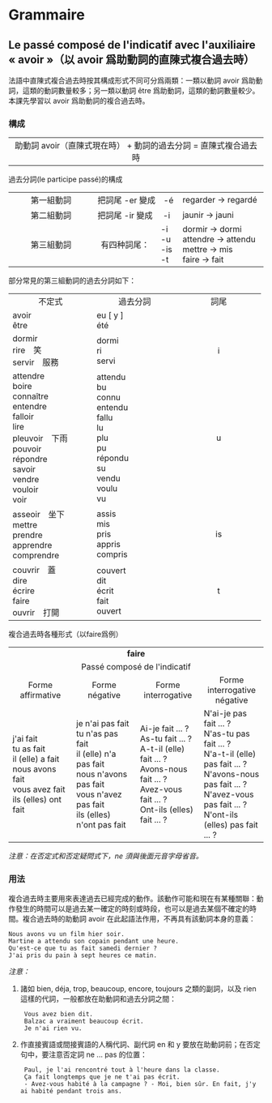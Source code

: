# Grammaire
## Le passé composé de l'indicatif avec l'auxiliaire « avoir »（以 avoir 爲助動詞的直陳式複合過去時）
法語中直陳式複合過去時按其構成形式不同可分爲兩類：一類以動詞 avoir 爲助動詞，這類的動詞數量較多；另一類以動詞 être 爲助動詞，這類的動詞數量較少。本課先學習以 avoir 爲助動詞的複合過去時。

### 構成

<table align="center">
    <tbody>
        <tr>
            <td width="80%"align="center">助動詞 avoir（直陳式現在時） + 動詞的過去分詞 = 直陳式複合過去時</td>
        </tr>
    </tbody>
</table>

過去分詞(le participe passé)的構成

<table>
    <tbody>
        <tr>
            <td width="33.33%" align="center">第一組動詞</td>
            <td colspan="2" width="33.33%">把詞尾 -er 變成&emsp;-é</td>
            <td width="33.33%">regarder -> regardé</td>
        </tr>
        <tr>
            <td align="center">第二組動詞</td>
            <td colspan="2">把詞尾 -ir 變成&emsp;&nbsp;-i</td>
            <td>jaunir -> jauni</td>
        </tr>
        <tr>
            <td align="center">第三組動詞</td>
            <td align="center">有四种詞尾：</td>
            <td>
                -i
                <br />
                -u
                <br />
                -is
                <br />
                -t
            </td>
            <td>
                dormir -> dormi
                <br />
                attendre -> attendu
                <br />
                mettre -> mis
                <br />
                faire -> fait
            </td>
        </tr>
    </tbody>
</table>

部分常見的第三組動詞的過去分詞如下：

<table>
    <tbody>
        <tr>
            <td width="25%" align="center">不定式</td>
            <td width="25%" align="center">過去分詞</td>
            <td width="25%" align="center">詞尾</td>
        </tr>
        <tr>
            <td>
                avoir
                <br />
                être
            </td>
            <td>
                eu [ y ]
                <br />
                été
            </td>
            <td></td>
        </tr>
        <tr>
            <td>
                dormir
                <br />
                rire&emsp;笑
                <br />
                servir&emsp;服務
            </td>
            <td>
                dormi
                <br />
                ri
                <br />
                servi
            </td>
            <td align="center">i</td>
        </tr>
        <tr>
            <td>
                attendre
                <br />
                boire
                <br />
                connaître
                <br />
                entendre
                <br />
                falloir
                <br />
                lire
                <br />
                pleuvoir&emsp;下雨
                <br />
                pouvoir
                <br />
                répondre
                <br />
                savoir
                <br />
                vendre
                <br />
                vouloir
                <br />
                voir
            </td>
            <td>
                attendu
                <br />
                bu
                <br />
                connu
                <br />
                entendu
                <br />
                fallu
                <br />
                lu
                <br />
                plu
                <br />
                pu
                <br />
                répondu
                <br />
                su
                <br />
                vendu
                <br />
                voulu
                <br />
                vu
            </td>
            <td align="center">u</td>
        <tr>
            <td>
                asseoir&emsp;坐下
                <br />
                mettre
                <br />
                prendre
                <br />
                apprendre
                <br />
                comprendre
            </td>
            <td>
                assis
                <br />
                mis
                <br />
                pris
                <br />
                appris
                <br />
                compris
            </td>
            <td align="center">is</td>
        </tr>
        <tr>
            <td>
                couvrir&emsp;蓋
                <br />
                dire
                <br />
                écrire
                <br />
                faire
                <br />
                ouvrir&emsp;打開
            </td>
            <td>
                couvert
                <br />
                dit
                <br />
                écrit
                <br />
                fait
                <br />
                ouvert
            </td>
            <td align="center">t</td>
        </tr>
    </tbody>
</table>

複合過去時各種形式（以faire爲例）

<table>
    <tbody>
        <tr>
            <td colspan="4" align="center"><strong>faire</strong></td>
        </tr>
        <tr>
            <td colspan="4" align="center">Passé composé de l'indicatif</td>
        </tr>
        <tr>
            <td align="center" width="25%">Forme affirmative</td>
            <td align="center" width="25%">Forme négative</td>
            <td align="center" width="25%">Forme interrogative</td>
            <td align="center" width="25%">Forme interrogative négative</td>
        </tr>
        <tr>
            <td>
                j'ai fait
                <br />
                tu as fait
                <br />
                il (elle) a fait
                <br />
                nous avons fait
                <br />
                vous avez fait
                <br />
                ils (elles) ont fait
            </td>
            <td>
                je n'ai pas fait
                <br />
                tu n'as pas fait
                <br />
                il (elle) n'a pas fait
                <br />
                nous n'avons pas fait
                <br />
                vous n'avez pas fait
                <br />
                ils (elles) n'ont pas fait
            </td>
            <td>
                Ai-je fait ... ?
                <br />
                As-tu fait ... ?
                <br />
                A-t-il (elle) fait ... ?
                <br />
                Avons-nous fait ... ?
                <br />
                Avez-vous fait ... ?
                <br />
                Ont-ils (elles) fait ... ?
            </td>
            <td>
                N'ai-je pas fait ... ?
                <br />
                N'as-tu pas fait ... ?
                <br />
                N'a-t-il (elle) pas fait ... ?
                <br />
                N'avons-nous pas fait ... ?
                <br />
                N'avez-vous pas fait ... ?
                <br />
                N'ont-ils (elles) pas fait ... ?
            </td>
        </tr>
    </tbody>
</table>

*注意：在否定式和否定疑問式下，ne 須與後面元音字母省音。*

### 用法
複合過去時主要用來表達過去已經完成的動作。該動作可能和現在有某種關聯：動作發生的時間可以是過去某一確定的時刻或時段，也可以是過去某個不確定的時間。複合過去時的助動詞 avoir 在此起語法作用，不再具有該動詞本身的意義：

    Nous avons vu un film hier soir.
    Martine a attendu son copain pendant une heure.
    Qu'est-ce que tu as fait samedi dernier ?
    J'ai pris du pain à sept heures ce matin.

*注意：*
1. 諸如 bien, déja, trop, beaucoup, encore, toujours 之類的副詞，以及 rien 這樣的代詞，一般都放在助動詞和過去分詞之間：

        Vous avez bien dit.
        Balzac a vraiment beaucoup écrit.
        Je n'ai rien vu.

2. 作直接賓語或間接賓語的人稱代詞、副代詞 en 和 y 要放在助動詞前；在否定句中，要注意否定詞 ne ... pas 的位置：

        Paul, je l'ai rencontré tout à l'heure dans la classe.
        Ça fait longtemps que je ne t'ai pas écrit.
        - Avez-vous habité à la campagne ? - Moi, bien sûr. En fait, j'y ai habité pendant trois ans.